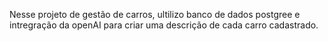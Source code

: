 Nesse projeto de gestão de carros, ultilizo  banco de dados postgree e intregração da openAI para criar uma descrição de cada carro cadastrado.


